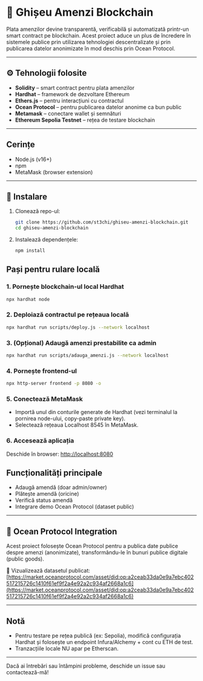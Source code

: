 # 🧾 Ghișeu Amenzi Blockchain

Plata amenzilor devine transparentă, verificabilă și automatizată printr-un smart contract pe blockchain. Acest proiect aduce un plus de încredere în sistemele publice prin utilizarea tehnologiei descentralizate și prin publicarea datelor anonimizate în mod deschis prin Ocean Protocol.

---

## ⚙️ Tehnologii folosite

- **Solidity** – smart contract pentru plata amenzilor
- **Hardhat** – framework de dezvoltare Ethereum
- **Ethers.js** – pentru interacțiuni cu contractul
- **Ocean Protocol** – pentru publicarea datelor anonime ca bun public
- **Metamask** – conectare wallet și semnături
- **Ethereum Sepolia Testnet** – rețea de testare blockchain

---

## Cerințe
- Node.js (v16+)
- npm
- MetaMask (browser extension)

---

## 🚀 Instalare
1. Clonează repo-ul:
   ```sh
   git clone https://github.com/st3chi/ghiseu-amenzi-blockchain.git
   cd ghiseu-amenzi-blockchain
   ```
2. Instalează dependențele:
   ```sh
   npm install
   ```

## Pași pentru rulare locală

### 1. Pornește blockchain-ul local Hardhat
```sh
npx hardhat node
```

### 2. Deploiază contractul pe rețeaua locală
```sh
npx hardhat run scripts/deploy.js --network localhost
```

### 3. (Opțional) Adaugă amenzi prestabilite ca admin
```sh
npx hardhat run scripts/adauga_amenzi.js --network localhost
```

### 4. Pornește frontend-ul
```sh
npx http-server frontend -p 8080 -o
```

### 5. Conectează MetaMask
- Importă unul din conturile generate de Hardhat (vezi terminalul la pornirea node-ului, copy-paste private key).
- Selectează rețeaua Localhost 8545 în MetaMask.

### 6. Accesează aplicația
Deschide în browser: [http://localhost:8080](http://localhost:8080)

## Funcționalități principale
- Adaugă amendă (doar admin/owner)
- Plătește amendă (oricine)
- Verifică status amendă
- Integrare demo Ocean Protocol (dataset public)

---

## 🌊 Ocean Protocol Integration

Acest proiect folosește Ocean Protocol pentru a publica date publice despre amenzi (anonimizate), transformându-le în bunuri publice digitale (public goods).

🔗 Vizualizează datasetul publicat:  
[https://market.oceanprotocol.com/asset/did:op:a2ceab33da0e9a7ebc402517215726c1410f61ef9f2a4e92a2c934af2668a1c6](https://market.oceanprotocol.com/asset/did:op:a2ceab33da0e9a7ebc402517215726c1410f61ef9f2a4e92a2c934af2668a1c6)

---

## Notă
- Pentru testare pe rețea publică (ex: Sepolia), modifică configurația Hardhat și folosește un endpoint Infura/Alchemy + cont cu ETH de test.
- Tranzacțiile locale NU apar pe Etherscan.

---

Dacă ai întrebări sau întâmpini probleme, deschide un issue sau contactează-mă!
